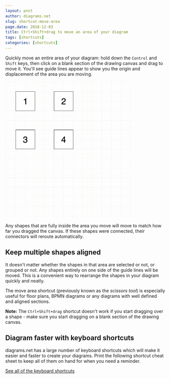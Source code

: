 ```yaml
---
layout: post
author: diagrams.net
slug: shortcut-move-area
page.date: 2018-12-03
title: Ctrl+Shift+drag to move an area of your diagram
tags: [shortcuts]
categories: [shortcuts]
---
```


Quickly move an entire area of your diagram: hold down the ``Control`` and ``Shift`` keys, then click on a blank section of the drawing canvas and drag to move it. You'll see guide lines appear to show you the origin and displacement of the area you are moving.

<img src="/assets/img/blog/move-area-example.gif" style="width=100%;max-width:400px;height:auto;" alt="Ctrl+Shift+drag to move an area of the drawing canvas and the shapes it contains">

Any shapes that are fully inside the area you move will move to match how far you dragged the canvas. If these shapes were connected, their connectors will reroute automatically.

## Keep multiple shapes aligned

It doesn't matter whether the shapes in that area are selected or not, or grouped or not. Any shapes entirely on one side of the guide lines will be moved. This is a convenient way to rearrange the shapes in your diagram quickly and neatly.

The move area shortcut (previously known as the _scissors tool_) is especially useful for floor plans, BPMN diagrams or any diagrams with well defined and aligned sections.

**Note:** The ``Ctrl+Shift+drag`` shortcut doesn't work if you start dragging over a shape - make sure you start dragging on a blank section of the drawing canvas.

## Diagram faster with keyboard shortcuts

diagrams.net has a large number of keyboard shortcuts which will make it easier and faster to create your diagrams. Print the following shortcut cheat sheet to keep all of them on hand for when you need a reminder.

[See all of the keyboard shortcuts](https://app.diagrams.net/shortcuts.svg)

